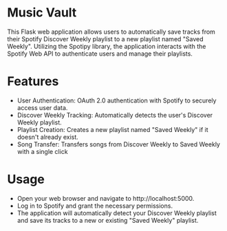 # Music Vault
This Flask web application allows users to automatically save tracks from their Spotify Discover Weekly playlist to a new playlist named "Saved Weekly". Utilizing the Spotipy library, the application interacts with the Spotify Web API to authenticate users and manage their playlists.

# Features
- User Authentication: OAuth 2.0 authentication with Spotify to securely access user data.
- Discover Weekly Tracking: Automatically detects the user's Discover Weekly playlist.
- Playlist Creation: Creates a new playlist named "Saved Weekly" if it doesn't already exist.
- Song Transfer: Transfers songs from Discover Weekly to Saved Weekly with a single click

# Usage
- Open your web browser and navigate to http://localhost:5000.
- Log in to Spotify and grant the necessary permissions.
- The application will automatically detect your Discover Weekly playlist and save its tracks to a new or existing "Saved Weekly" playlist.
